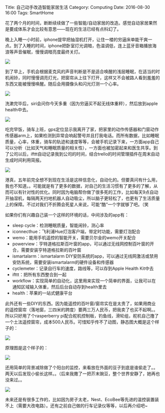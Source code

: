 Title: 自己动手改造智能家居生活
Category: Computing
Date: 2016-08-30 16:00
Tags: SmartHome

花了两个月的时间，断断续续做了一些智能/自动家居的改造。感觉自动家居果然是要成体系才会比较有意思——现在的生活已经有点科幻了。

晚上入睡一小时前，iphone提早把抽湿机打开，让住一楼的穷逼床单能干爽一点。到了入睡的时间，iphone把卧室灯光调暗，色温调低，连上蓝牙音箱播放海浪等声音催眠，慢慢调暗亮度最终关灯。

<img style="max-width: 640px" src="/images/smarthome_1.jpg" />

到了早上，手机会根据麦克风的声音判断是不是适合唤醒的浅层睡眠，在适当的时机闹铃，同时慢慢调亮灯光，把窗帘从上往下打开，这样又不会被路人看到羞羞的东西又能被慢慢唤醒。随后会用摄像头和闪光灯测一个心率。

<img style="max-width: 640px" src="/images/smarthome_2.jpg" />

洗漱完毕后，siri会问你今天多重（因为穷逼买不起无线体重秤），然后放到apple health中去。

<img style="max-width: 640px" src="/images/smarthome_3.jpg" />

吃完早饭，骑车上班，gps定位显示我离开了家，把家里的动作传感器和门窗动作传感器arm上，如果检测到异常会响起警号并且打我电话。而所有数据，比如睡眠质量，心率，体重，骑车的轨迹和速度等等，会被手机记录下来，一方面app自己可以分析（比如天气和睡眠质量的相关性），一方面也被加密起来和医生共享。到了公司以后，ifttt自动记录我到公司的时间，结合trello的时间管理插件在周末自动生成时间利用简报。

<img style="max-width: 640px" src="/images/smarthome_4.jpg" />

港真，五年前完全想不到现在生活是这样信息化，自动化的。但要真问有什么用，我也不知道。。可能就是有了更多的数据，对自己的生活习惯有了更多的了解，从而可以有针对性的优化。同时因为电脑帮你做了很多死的工作，比如每天9点自动开抽湿机，每隔两天扫地机器人自动吸尘，所以脑子更轻松了，也更有了生活质量上的保障。不过对我们不折腾会死星人来说，可能“酷”一个字就够了吧。（笑

如果你们有兴趣自己装一个这样的环境的话，中间涉及的app有：

* sleep cycle：检测睡眠质量，智能闹铃，测心率
* iconnecthue：飞利浦Hue灯泡客户端，带定时功能，需要灯泡配合
* wemo：能用手机遥控的智能开关，需要贝尔金的wemo开关配合
* powerview：亨特道格拉斯百叶窗的app，可以通过无线网控制百叶窗的开合，需要安装亨特道格拉斯的百叶窗
* ismartalarm：ismartalarm DIY安防系统的app，可以通过无线网激活或禁用安防系统，需要安装ismartalarm的硬件设备和传感器
* cyclemeter：记录自行车的速度，路线等，可以存到Apple Health Kit中去
* ifttt：把所有东西整合到一起
* workflow：实现简单的自动化，这里用来实现一个简单的界面，让我可以在通知区域输入体重，然后后台自动存到health里去
* health：苹果的一站式健康平台

此外还有一些DIY的东西。因为能遥控的百叶窗/窗帘实在是太贵了，如果用商业的遥控窗帘（落地窗，三四米的跨度）要两三万人民币，把我卖了也买不起啊。。所以只好用了个rasperberry pi配合舵机控制板，钓鱼线，滑轮组，舵机自己撸了一个土法遥控窗帘，成本500人民币。可惜知乎传不了动图，静态图大概是这个样子的：

<img style="max-width: 640px" src="/images/smarthome_5.jpg" />

原理图是这个样子的：

<img style="max-width: 640px" src="/images/smarthome_6.jpg" />

还用简单的背景减除做了个阳台的监控，来看放在外面的豆子到底是谁偷走了。。两天以后发现小偷长这样。。（后来我撒了一把芥末豌豆，整个世界安静了，她再也没来过。。

<img style="max-width: 640px" src="/images/smarthome_7.jpg" />

未来还是有很多工作的，比如因为房子太老，Nest、EcoBee等先进的温控装置装不上（需要大改电路）。还有之前自己做的行车记录仪等等，以后再介绍吧~
